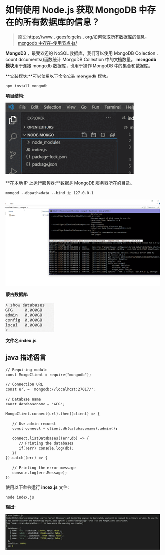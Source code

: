 # 如何使用 Node.js 获取 MongoDB 中存在的所有数据库的信息？

> 原文:[https://www . geesforgeks . org/如何获取所有数据库的信息-mongodb 中存在-使用节点-js/](https://www.geeksforgeeks.org/how-to-get-information-of-all-databases-present-in-mongodb-using-node-js/)

**MongoDB** ，最受欢迎的 NoSQL 数据库，我们可以使用 MongoDB Collection . count documents()函数统计 MongoDB Collection 中的文档数量。 **mongodb** **模块**用于连接 mongodb 数据库，也用于操作 MongoDB 中的集合和数据库。

**安装模块:**可以使用以下命令安装 **mongodb** 模块。

```
npm install mongodb
```

**项目结构:**

![](img/680c11a4a464432626c22f3eee5f7f10.png)

**在本地 IP 上运行服务器:**数据是 MongoDB 服务器所在的目录。

```
mongod --dbpath=data --bind_ip 127.0.0.1
```

![](img/1e52d87f2ec35e8c724e121c4d12f7e0.png)

**蒙古数据库:**

![](img/20a22c346b75b45e1f9bb14fbdb29488.png)

**文件名:index.js**

## java 描述语言

```
// Requiring module
const MongoClient = require("mongodb");

// Connection URL
const url = 'mongodb://localhost:27017/';

// Database name
const databasename = "GFG";

MongoClient.connect(url).then((client) => {

   // Use admin request
   const connect = client.db(databasename).admin();

   connect.listDatabases((err,db) => {
      // Printing the databases
      if(!err) console.log(db);
   })
}).catch((err) => {

   // Printing the error message
   console.log(err.Message);
})
```

使用以下命令运行 **index.js** 文件:

```
node index.js
```

**输出:**

![](img/a5dfb9f19ded02c7d502e0bfdd283ffa.png)